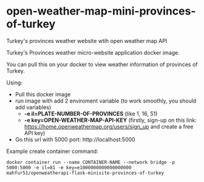# open-weather-map-mini-provinces-of-turkey
Turkey's provinces weather website wtih open weather map API

Turkey's Provinces weather micro-website application docker image.

You can pull this on your docker to view weather information of provinces of Turkey.

Using:

- Pull this docker image
- run image with add 2 enviroment variable (to work smoothly, you should add variables)
   - **-e il=PLATE-NUMBER-OF-PROVINCES** (like 1, 16, 51)
   - **-e key=OPEN-WEATHER-MAP-API-KEY** (firstly, sign-up on this link: https://home.openweathermap.org/users/sign_up and create a free API key)
- Go this url with 5000 port: http://localhost:5000

Example create container command:
```shell
docker container run --name CONTAINER-NAME --network bridge -p 5000:5000 -e il=81 -e key=e1000000000000000000 mahfur51/openweatherapi-flask-minisite-provinces-of-turkey
